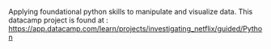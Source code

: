 Applying foundational python skills to manipulate and visualize data. This datacamp project is found at : https://app.datacamp.com/learn/projects/investigating_netflix/guided/Python 

